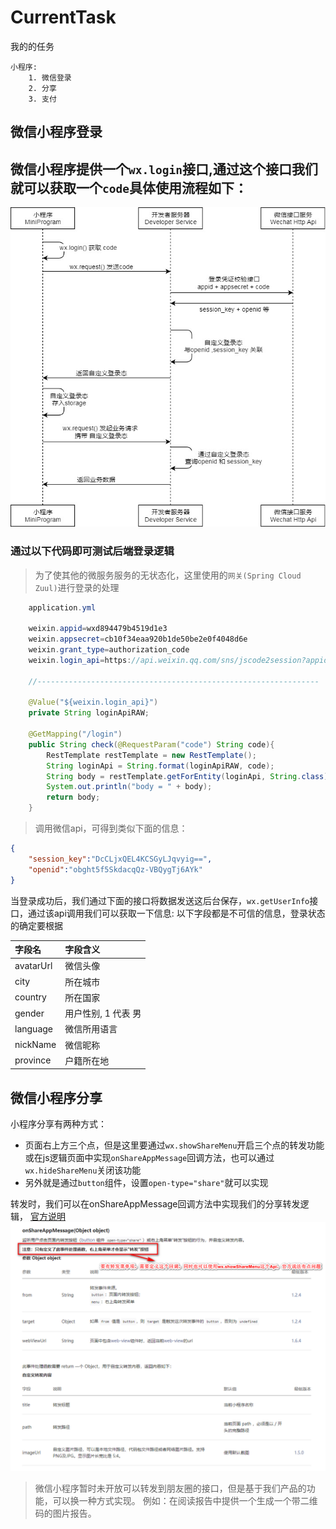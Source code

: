 # CurrentTask
我的的任务
```
小程序:
	1. 微信登录
	2. 分享
	3. 支付
```
## 微信小程序登录
微信小程序提供一个`wx.login`接口,通过这个接口我们就可以获取一个`code`具体使用流程如下：
---
![登录流图](登录流程图.jpg)

### 通过以下代码即可测试后端登录逻辑

> 为了使其他的微服务服务的无状态化，这里使用的`网关(Spring Cloud Zuul)`进行登录的处理
> 
```java
	application.yml
	
	weixin.appid=wxd894479b4519d1e3
	weixin.appsecret=cb10f34eaa920b1de50be2e0f4048d6e
	weixin.grant_type=authorization_code
	weixin.login_api=https://api.weixin.qq.com/sns/jscode2session?appid=${weixin.appid}&secret=${weixin.appsecret}&js_code=%s&grant_type=${weixin.grant_type}
	
	//---------------------------------------------------------------

	@Value("${weixin.login_api}")
    private String loginApiRAW;

    @GetMapping("/login")
    public String check(@RequestParam("code") String code){
        RestTemplate restTemplate = new RestTemplate();
        String loginApi = String.format(loginApiRAW, code);
        String body = restTemplate.getForEntity(loginApi, String.class).getBody();
        System.out.println("body = " + body);
        return body;
    }
```
> 调用微信api，可得到类似下面的信息：

```json
{
	"session_key":"DcCLjxQEL4KCSGyLJqvyig==",
	"openid":"obght5f5SkdacqQz-VBQygTj6AYk"
}
```

当登录成功后，我们通过下面的接口将数据发送这后台保存，`wx.getUserInfo`接口，通过该api调用我们可以获取一下信息:
以下字段都是不可信的信息，登录状态的确定要根据

字段名|字段含义
:-|:-
avatarUrl| 微信头像
city | 所在城市
country|所在国家
gender| 用户性别, 1 代表 男
language | 微信所用语言
nickName | 微信昵称
province | 户籍所在地

## 微信小程序分享

小程序分享有两种方式：
* 页面右上方三个点，但是这里要通过`wx.showShareMenu`开启三个点的转发功能或在js逻辑页面中实现`onShareAppMessage`回调方法，也可以通过`wx.hideShareMenu`关闭该功能
* 另外就是通过`button`组件，设置`open-type="share"`就可以实现

转发时，我们可以在onShareAppMessage回调方法中实现我们的分享转发逻辑，
[官方说明](https://developers.weixin.qq.com/miniprogram/dev/reference/api/Page.html#onShareAppMessage-Object-object)
![](2019-07-25_150537.png)

>微信小程序暂时未开放可以转发到朋友圈的接口，但是基于我们产品的功能，可以换一种方式实现。
>例如：在阅读报告中提供一个生成一个带二维码的图片报告。